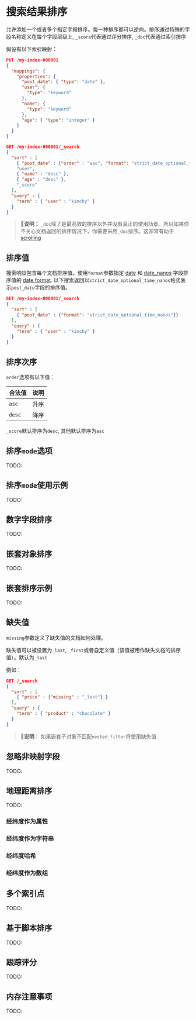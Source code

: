 # 搜索结果排序
允许添加一个或者多个指定字段排序。每一种排序都可以逆向。排序通过特殊的字段名称定义在每个字段层级上, `_score`代表通过评分排序, `_doc`代表通过索引排序

假设有以下索引映射：

```json
PUT /my-index-000001
{
  "mappings": {
    "properties": {
      "post_date": { "type": "date" },
      "user": {
        "type": "keyword"
      },
      "name": {
        "type": "keyword"
      },
      "age": { "type": "integer" }
    }
  }
}
```

```json
GET /my-index-000001/_search
{
  "sort" : [
    { "post_date" : {"order" : "asc", "format": "strict_date_optional_time_nanos"}},
    "user",
    { "name" : "desc" },
    { "age" : "desc" },
    "_score"
  ],
  "query" : {
    "term" : { "user" : "kimchy" }
  }
}
```

> 💬**说明：** `_doc`除了是最高效的排序以外并没有真正的使用场景。所以如果你不关心文档返回的排序情况下，你需要采用`_doc`排序。这非常有助于 [scrolling][scrolling]



## 排序值
搜索响应包含每个文档排序值。使用`format`参数指定 [date][date] 和 [date_nanos][date_nanos] 字段排序值的 [date format][date-format]. 以下搜索返回以`strict_date_optional_time_nanos`格式表示`post_date`字段的排序值。

```json
GET /my-index-000001/_search
{
  "sort" : [
    { "post_date" : {"format": "strict_date_optional_time_nanos"}}
  ],
  "query" : {
    "term" : { "user" : "kimchy" }
  }
}
```



## 排序次序
`order`选项有以下值：

| 合法值 | 说明 |
|--------|------|
| `asc`  | 升序 |
| `desc` | 降序 |

`_score`默认排序为`desc`, 其他默认排序为`asc`



## 排序`mode`选项
TODO:

## 排序`mode`使用示例
TODO:

## 数字字段排序
TODO:

## 嵌套对象排序
TODO:

## 嵌套排序示例
TODO:



## 缺失值
`missing`参数定义了缺失值的文档如何处理。

缺失值可以被设置为`_last`, `_first`或者自定义值（该值被用作缺失文档的排序值）。默认为`_last`

例如：

```json
GET /_search
{
  "sort" : [
    { "price" : {"missing" : "_last"} }
  ],
  "query" : {
    "term" : { "product" : "chocolate" }
  }
}
```

> 💬**说明：** 如果嵌套子对象不匹配`nested_filter`将使用缺失值



## 忽略非映射字段
TODO:

## 地理距离排序
TODO:

### 经纬度作为属性

### 经纬度作为字符串

### 经纬度哈希

### 经纬度作为数组

## 多个索引点
TODO:

## 基于脚本排序
TODO:

## 跟踪评分
TODO:

## 内存注意事项
TODO:



[scrolling]: https://www.elastic.co/guide/en/elasticsearch/reference/7.15/paginate-search-results.html#scroll-search-results
[date-format]: https://www.elastic.co/guide/en/elasticsearch/reference/7.15/mapping-date-format.html#built-in-date-formats
[date]: https://www.elastic.co/guide/en/elasticsearch/reference/7.15/date.html
[date_nanos]: https://www.elastic.co/guide/en/elasticsearch/reference/7.15/date_nanos.html
